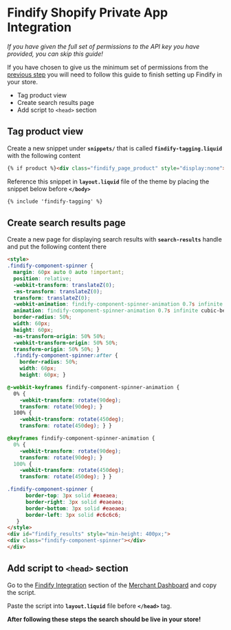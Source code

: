 # Findify Shopify Private App Integration

_If you have given the full set of permissions to the API key you have provided, you can skip this guide!_

If you have chosen to give us the minimum set of permissions from the [previous step](README.md) you will need to follow this guide to finish setting up Findify in your store. 

* Tag product view
* Create search results page
* Add script to `<head>` section


## Tag product view

Create a new snippet under __`snippets/`__ that is called __`findify-tagging.liquid`__ with the following content

```html
{% if product %}<div class="findify_page_product" style="display:none">{{product.id}}</div>{% endif %}
```

Reference this snippet in __`layout.liquid`__ file of the theme by placing the snippet below before __`</body>`__

```html
{% include 'findify-tagging' %}
```
## Create search results page

Create a new page for displaying search results with __`search-results`__ handle and put the following content there

```html
<style>
.findify-component-spinner {
  margin: 60px auto 0 auto !important;
  position: relative;
  -webkit-transform: translateZ(0);
  -ms-transform: translateZ(0);
  transform: translateZ(0);
  -webkit-animation: findify-component-spinner-animation 0.7s infinite cubic-bezier(0.67, 0.35, 0.7, 0.8);
  animation: findify-component-spinner-animation 0.7s infinite cubic-bezier(0.67, 0.35, 0.7, 0.8);
  border-radius: 50%;
  width: 60px;
  height: 60px;
  -ms-transform-origin: 50% 50%;
  -webkit-transform-origin: 50% 50%;
  transform-origin: 50% 50%; }
  .findify-component-spinner:after {
    border-radius: 50%;
    width: 60px;
    height: 60px; }

@-webkit-keyframes findify-component-spinner-animation {
  0% {
    -webkit-transform: rotate(90deg);
    transform: rotate(90deg); }
  100% {
    -webkit-transform: rotate(450deg);
    transform: rotate(450deg); } }

@keyframes findify-component-spinner-animation {
  0% {
    -webkit-transform: rotate(90deg);
    transform: rotate(90deg); }
  100% {
    -webkit-transform: rotate(450deg);
    transform: rotate(450deg); } }

.findify-component-spinner {
      border-top: 3px solid #eaeaea;
      border-right: 3px solid #eaeaea;
      border-bottom: 3px solid #eaeaea;
      border-left: 3px solid #c6c6c6;
   }
</style>
<div id="findify_results" style="min-height: 400px;">
<div class="findify-component-spinner"></div>
</div>
```

## Add script to `<head>` section

Go to the [Findify Integration](https://dashboard.findify.io/#/dashboard/integration-details) section of the [Merchant Dashboard](https://dashboard.findify.io) and copy the script. 

Paste the script into __`layout.liquid`__ file before __`</head>`__ tag.

__After following these steps the search should be live in your store!__
